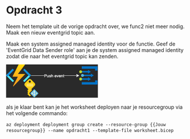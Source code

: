 # Opdracht 3
Neem het template uit de vorige opdracht over, we func2 niet meer nodig.
Maak een nieuw eventgrid topic aan.

Maak een system assigned managed identity voor de functie. Geef de 'EventGrid Data Sender role' aan je de system assigned managed identity zodat die naar het eventgrid topic kan zenden.

![schematic](../img/Opdracht3.png)

als je klaar bent kan je het worksheet deployen naar je resourcegroup via het volgende commando:
```azurecli
az deployment deployment group create --resource-group {{Jouw resourcegroup}} --name opdracht1 --template-file worksheet.bicep   
```
